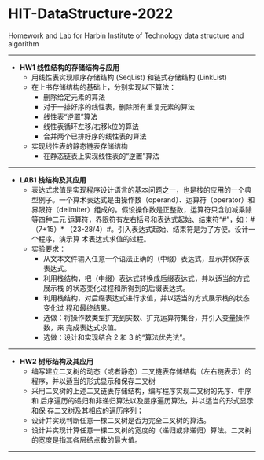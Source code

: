 # HIT-DataStructure-2022
Homework and Lab for Harbin Institute of Technology data structure and algorithm

---

- **HW1 线性结构的存储结构与应用**
  - 用线性表实现顺序存储结构 (SeqList) 和链式存储结构 (LinkList)
  - 在上书存储结构的基础上，分别实现以下算法：
    - 删除给定元素的算法
    - 对于一排好序的线性表，删除所有重复元素的算法
    - 线性表“逆置”算法
    - 线性表循环左移/右移k位的算法
    - 合并两个已排好序的线性表的算法
  - 实现线性表的静态链表存储结构
    - 在静态链表上实现线性表的“逆置”算法

---

- **LAB1 栈结构及其应用**
  - 表达式求值是实现程序设计语言的基本问题之一，也是栈的应用的一个典型例子。一个算术表达式是由操作数（operand）、运算符（operator）和界限符（delimiter）组成的。假设操作数是正整数，运算符只含加减乘除等四种二元 运算符，界限符有左右括号和表达式起始、结束符“#”，如：#（7+15）* （23-28/4）#。引入表达式起始、结束符是为了方便。设计一个程序，演示算 术表达式求值的过程。
  - 实验要求： 
    - 从文本文件输入任意一个语法正确的（中缀）表达式，显示并保存该表达式。 
    - 利用栈结构，把（中缀）表达式转换成后缀表达式，并以适当的方式展示栈 的状态变化过程和所得到的后缀表达式。 
    - 利用栈结构，对后缀表达式进行求值，并以适当的方式展示栈的状态变化过 程和最终结果。 
    - 选做：将操作数类型扩充到实数、扩充运算符集合，并引入变量操作数，来 完成表达式求值。 
    - 选做：设计和实现结合 2 和 3 的“算法优先法”。

---

- **HW2 树形结构及其应用**
  - 编写建立二叉树的动态（或者静态）二叉链表存储结构（左右链表示）的程序，并以适当的形式显示和保存二叉树
  - 采用二叉树的上述二叉链表存储结构，编写程序实现二叉树的先序、中序和 后序遍历的递归和非递归算法以及层序遍历算法，并以适当的形式显示和保 存二叉树及其相应的遍历序列；
  - 设计并实现判断任意一棵二叉树是否为完全二叉树的算法。 
  - 设计并实现计算任意一棵二叉树的宽度的（递归或非递归）算法。二叉树的宽度是指其各层结点数的最大值。

---